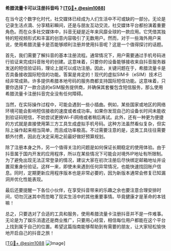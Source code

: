 **希腊流量卡可以注册抖音吗？[[TG💪+ @esim1088](https://t.me/s/esim1088)]**

在当今这个数字化时代，社交媒体已经成为人们生活中不可或缺的一部分。无论是记录生活点滴、分享精彩瞬间，还是与朋友互动交流，社交媒体平台都扮演着重要角色。而在众多社交媒体中，抖音无疑是近年来风靡全球的一款应用。它凭借其独特的短视频形式和丰富的创意内容吸引了无数用户。然而，对于一些海外用户来说，使用希腊流量卡是否能够顺利注册并使用抖音呢？这是一个值得探讨的话题。

首先，我们需要了解抖音的基本注册流程。通常情况下，用户需要通过手机号码进行验证来完成抖音账号的创建。这意味着，只要你的设备能够接收来自抖音服务器发送的短信验证码，理论上就可以成功注册。因此，关键问题在于，希腊流量卡是否具备接收国际短信的功能。答案是肯定的！现代的虚拟SIM卡（eSIM）技术已经非常成熟，许多提供希腊本地号码的服务商都支持国际短信功能。这意味着，只要你选择了一款合适的eSIM服务提供商，并确保其套餐包含短信服务，那么使用希腊流量卡注册抖音完全没有任何障碍。

当然，在实际操作过程中，可能会遇到一些小插曲。例如，某些国家或地区的网络环境可能会影响短信接收的速度或者成功率。如果你发现自己的设备长时间未能收到验证码短信，不妨尝试更换Wi-Fi网络或者稍后再试。此外，还有一种更为便捷的方式就是直接使用第三方工具生成虚拟手机号码。这种方法虽然看似复杂，但实际上操作起来相当简单，而且成功率极高。不过需要注意的是，这类工具往往需要额外付费，因此在决定采用之前最好做好预算规划。

除了注册本身之外，另一个值得关注的问题是如何保证长期稳定的使用体验。由于抖音属于国内开发的应用程序，所以在某些情况下可能会对境外IP地址有所限制。为了避免出现无法正常登录的情况，建议大家在初次注册后尽快绑定邮箱地址并设置双重身份验证。这样一来，即使未来遇到任何异常情况，也能快速找回账户信息。同时，定期更新应用程序版本也是非常必要的，因为新版本通常会修复已知漏洞并优化性能表现。

最后还要提醒一下各位小伙伴，在享受抖音带来的乐趣之余也要注意合理安排时间，切勿沉迷其中而忽略了现实生活中的其他重要事情。毕竟健康才是革命的本钱嘛！

总之，只要选对了合适的工具和服务，使用希腊流量卡注册抖音并不是一件难事。无论是为了娱乐消遣还是商业推广，只要用心经营，相信每位用户都能在这个平台上找到属于自己的位置。希望这篇指南能够帮助到有需要的朋友，让大家轻松愉快地开启自己的抖音之旅！

[[TG💪+ @esim1088](https://t.me/s/esim1088) ![Image](https://i.postimg.cc/4NQfJmqS/Snipaste-2025-05-13-00-14-12.png)]